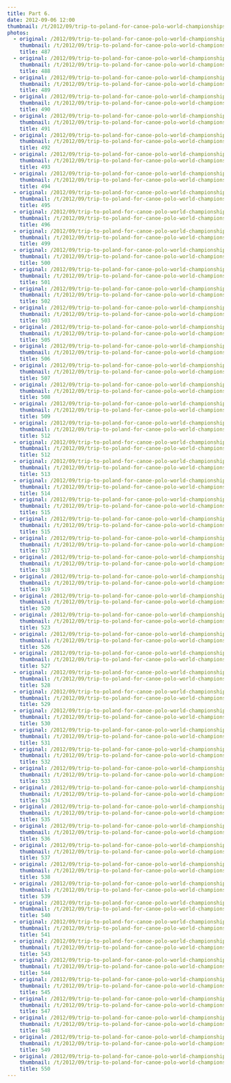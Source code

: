 ```yaml
---
title: Part 6.
date: 2012-09-06 12:00
thumbnail: /t/2012/09/trip-to-poland-for-canoe-polo-world-championships/world-championships/Random-photos-of-players-and-spectators/part-6/487.jpg
photos:
  - original: /2012/09/trip-to-poland-for-canoe-polo-world-championships/world-championships/Random-photos-of-players-and-spectators/part-6/487.jpg
    thumbnail: /t/2012/09/trip-to-poland-for-canoe-polo-world-championships/world-championships/Random-photos-of-players-and-spectators/part-6/487.jpg
    title: 487
  - original: /2012/09/trip-to-poland-for-canoe-polo-world-championships/world-championships/Random-photos-of-players-and-spectators/part-6/488.jpg
    thumbnail: /t/2012/09/trip-to-poland-for-canoe-polo-world-championships/world-championships/Random-photos-of-players-and-spectators/part-6/488.jpg
    title: 488
  - original: /2012/09/trip-to-poland-for-canoe-polo-world-championships/world-championships/Random-photos-of-players-and-spectators/part-6/489.jpg
    thumbnail: /t/2012/09/trip-to-poland-for-canoe-polo-world-championships/world-championships/Random-photos-of-players-and-spectators/part-6/489.jpg
    title: 489
  - original: /2012/09/trip-to-poland-for-canoe-polo-world-championships/world-championships/Random-photos-of-players-and-spectators/part-6/490.jpg
    thumbnail: /t/2012/09/trip-to-poland-for-canoe-polo-world-championships/world-championships/Random-photos-of-players-and-spectators/part-6/490.jpg
    title: 490
  - original: /2012/09/trip-to-poland-for-canoe-polo-world-championships/world-championships/Random-photos-of-players-and-spectators/part-6/491.jpg
    thumbnail: /t/2012/09/trip-to-poland-for-canoe-polo-world-championships/world-championships/Random-photos-of-players-and-spectators/part-6/491.jpg
    title: 491
  - original: /2012/09/trip-to-poland-for-canoe-polo-world-championships/world-championships/Random-photos-of-players-and-spectators/part-6/492.jpg
    thumbnail: /t/2012/09/trip-to-poland-for-canoe-polo-world-championships/world-championships/Random-photos-of-players-and-spectators/part-6/492.jpg
    title: 492
  - original: /2012/09/trip-to-poland-for-canoe-polo-world-championships/world-championships/Random-photos-of-players-and-spectators/part-6/493.jpg
    thumbnail: /t/2012/09/trip-to-poland-for-canoe-polo-world-championships/world-championships/Random-photos-of-players-and-spectators/part-6/493.jpg
    title: 493
  - original: /2012/09/trip-to-poland-for-canoe-polo-world-championships/world-championships/Random-photos-of-players-and-spectators/part-6/494.jpg
    thumbnail: /t/2012/09/trip-to-poland-for-canoe-polo-world-championships/world-championships/Random-photos-of-players-and-spectators/part-6/494.jpg
    title: 494
  - original: /2012/09/trip-to-poland-for-canoe-polo-world-championships/world-championships/Random-photos-of-players-and-spectators/part-6/495.jpg
    thumbnail: /t/2012/09/trip-to-poland-for-canoe-polo-world-championships/world-championships/Random-photos-of-players-and-spectators/part-6/495.jpg
    title: 495
  - original: /2012/09/trip-to-poland-for-canoe-polo-world-championships/world-championships/Random-photos-of-players-and-spectators/part-6/496.jpg
    thumbnail: /t/2012/09/trip-to-poland-for-canoe-polo-world-championships/world-championships/Random-photos-of-players-and-spectators/part-6/496.jpg
    title: 496
  - original: /2012/09/trip-to-poland-for-canoe-polo-world-championships/world-championships/Random-photos-of-players-and-spectators/part-6/499.jpg
    thumbnail: /t/2012/09/trip-to-poland-for-canoe-polo-world-championships/world-championships/Random-photos-of-players-and-spectators/part-6/499.jpg
    title: 499
  - original: /2012/09/trip-to-poland-for-canoe-polo-world-championships/world-championships/Random-photos-of-players-and-spectators/part-6/500.jpg
    thumbnail: /t/2012/09/trip-to-poland-for-canoe-polo-world-championships/world-championships/Random-photos-of-players-and-spectators/part-6/500.jpg
    title: 500
  - original: /2012/09/trip-to-poland-for-canoe-polo-world-championships/world-championships/Random-photos-of-players-and-spectators/part-6/501.jpg
    thumbnail: /t/2012/09/trip-to-poland-for-canoe-polo-world-championships/world-championships/Random-photos-of-players-and-spectators/part-6/501.jpg
    title: 501
  - original: /2012/09/trip-to-poland-for-canoe-polo-world-championships/world-championships/Random-photos-of-players-and-spectators/part-6/502.jpg
    thumbnail: /t/2012/09/trip-to-poland-for-canoe-polo-world-championships/world-championships/Random-photos-of-players-and-spectators/part-6/502.jpg
    title: 502
  - original: /2012/09/trip-to-poland-for-canoe-polo-world-championships/world-championships/Random-photos-of-players-and-spectators/part-6/503.jpg
    thumbnail: /t/2012/09/trip-to-poland-for-canoe-polo-world-championships/world-championships/Random-photos-of-players-and-spectators/part-6/503.jpg
    title: 503
  - original: /2012/09/trip-to-poland-for-canoe-polo-world-championships/world-championships/Random-photos-of-players-and-spectators/part-6/505.jpg
    thumbnail: /t/2012/09/trip-to-poland-for-canoe-polo-world-championships/world-championships/Random-photos-of-players-and-spectators/part-6/505.jpg
    title: 505
  - original: /2012/09/trip-to-poland-for-canoe-polo-world-championships/world-championships/Random-photos-of-players-and-spectators/part-6/506.jpg
    thumbnail: /t/2012/09/trip-to-poland-for-canoe-polo-world-championships/world-championships/Random-photos-of-players-and-spectators/part-6/506.jpg
    title: 506
  - original: /2012/09/trip-to-poland-for-canoe-polo-world-championships/world-championships/Random-photos-of-players-and-spectators/part-6/507.jpg
    thumbnail: /t/2012/09/trip-to-poland-for-canoe-polo-world-championships/world-championships/Random-photos-of-players-and-spectators/part-6/507.jpg
    title: 507
  - original: /2012/09/trip-to-poland-for-canoe-polo-world-championships/world-championships/Random-photos-of-players-and-spectators/part-6/508.jpg
    thumbnail: /t/2012/09/trip-to-poland-for-canoe-polo-world-championships/world-championships/Random-photos-of-players-and-spectators/part-6/508.jpg
    title: 508
  - original: /2012/09/trip-to-poland-for-canoe-polo-world-championships/world-championships/Random-photos-of-players-and-spectators/part-6/509.jpg
    thumbnail: /t/2012/09/trip-to-poland-for-canoe-polo-world-championships/world-championships/Random-photos-of-players-and-spectators/part-6/509.jpg
    title: 509
  - original: /2012/09/trip-to-poland-for-canoe-polo-world-championships/world-championships/Random-photos-of-players-and-spectators/part-6/512_1347541977.jpg
    thumbnail: /t/2012/09/trip-to-poland-for-canoe-polo-world-championships/world-championships/Random-photos-of-players-and-spectators/part-6/512_1347541977.jpg
    title: 512
  - original: /2012/09/trip-to-poland-for-canoe-polo-world-championships/world-championships/Random-photos-of-players-and-spectators/part-6/512.jpg
    thumbnail: /t/2012/09/trip-to-poland-for-canoe-polo-world-championships/world-championships/Random-photos-of-players-and-spectators/part-6/512.jpg
    title: 512
  - original: /2012/09/trip-to-poland-for-canoe-polo-world-championships/world-championships/Random-photos-of-players-and-spectators/part-6/513.jpg
    thumbnail: /t/2012/09/trip-to-poland-for-canoe-polo-world-championships/world-championships/Random-photos-of-players-and-spectators/part-6/513.jpg
    title: 513
  - original: /2012/09/trip-to-poland-for-canoe-polo-world-championships/world-championships/Random-photos-of-players-and-spectators/part-6/514.jpg
    thumbnail: /t/2012/09/trip-to-poland-for-canoe-polo-world-championships/world-championships/Random-photos-of-players-and-spectators/part-6/514.jpg
    title: 514
  - original: /2012/09/trip-to-poland-for-canoe-polo-world-championships/world-championships/Random-photos-of-players-and-spectators/part-6/515_1347541999.jpg
    thumbnail: /t/2012/09/trip-to-poland-for-canoe-polo-world-championships/world-championships/Random-photos-of-players-and-spectators/part-6/515_1347541999.jpg
    title: 515
  - original: /2012/09/trip-to-poland-for-canoe-polo-world-championships/world-championships/Random-photos-of-players-and-spectators/part-6/515.jpg
    thumbnail: /t/2012/09/trip-to-poland-for-canoe-polo-world-championships/world-championships/Random-photos-of-players-and-spectators/part-6/515.jpg
    title: 515
  - original: /2012/09/trip-to-poland-for-canoe-polo-world-championships/world-championships/Random-photos-of-players-and-spectators/part-6/517.jpg
    thumbnail: /t/2012/09/trip-to-poland-for-canoe-polo-world-championships/world-championships/Random-photos-of-players-and-spectators/part-6/517.jpg
    title: 517
  - original: /2012/09/trip-to-poland-for-canoe-polo-world-championships/world-championships/Random-photos-of-players-and-spectators/part-6/518.jpg
    thumbnail: /t/2012/09/trip-to-poland-for-canoe-polo-world-championships/world-championships/Random-photos-of-players-and-spectators/part-6/518.jpg
    title: 518
  - original: /2012/09/trip-to-poland-for-canoe-polo-world-championships/world-championships/Random-photos-of-players-and-spectators/part-6/519.jpg
    thumbnail: /t/2012/09/trip-to-poland-for-canoe-polo-world-championships/world-championships/Random-photos-of-players-and-spectators/part-6/519.jpg
    title: 519
  - original: /2012/09/trip-to-poland-for-canoe-polo-world-championships/world-championships/Random-photos-of-players-and-spectators/part-6/520.jpg
    thumbnail: /t/2012/09/trip-to-poland-for-canoe-polo-world-championships/world-championships/Random-photos-of-players-and-spectators/part-6/520.jpg
    title: 520
  - original: /2012/09/trip-to-poland-for-canoe-polo-world-championships/world-championships/Random-photos-of-players-and-spectators/part-6/523.jpg
    thumbnail: /t/2012/09/trip-to-poland-for-canoe-polo-world-championships/world-championships/Random-photos-of-players-and-spectators/part-6/523.jpg
    title: 523
  - original: /2012/09/trip-to-poland-for-canoe-polo-world-championships/world-championships/Random-photos-of-players-and-spectators/part-6/526.jpg
    thumbnail: /t/2012/09/trip-to-poland-for-canoe-polo-world-championships/world-championships/Random-photos-of-players-and-spectators/part-6/526.jpg
    title: 526
  - original: /2012/09/trip-to-poland-for-canoe-polo-world-championships/world-championships/Random-photos-of-players-and-spectators/part-6/527.jpg
    thumbnail: /t/2012/09/trip-to-poland-for-canoe-polo-world-championships/world-championships/Random-photos-of-players-and-spectators/part-6/527.jpg
    title: 527
  - original: /2012/09/trip-to-poland-for-canoe-polo-world-championships/world-championships/Random-photos-of-players-and-spectators/part-6/528.jpg
    thumbnail: /t/2012/09/trip-to-poland-for-canoe-polo-world-championships/world-championships/Random-photos-of-players-and-spectators/part-6/528.jpg
    title: 528
  - original: /2012/09/trip-to-poland-for-canoe-polo-world-championships/world-championships/Random-photos-of-players-and-spectators/part-6/529.jpg
    thumbnail: /t/2012/09/trip-to-poland-for-canoe-polo-world-championships/world-championships/Random-photos-of-players-and-spectators/part-6/529.jpg
    title: 529
  - original: /2012/09/trip-to-poland-for-canoe-polo-world-championships/world-championships/Random-photos-of-players-and-spectators/part-6/530.jpg
    thumbnail: /t/2012/09/trip-to-poland-for-canoe-polo-world-championships/world-championships/Random-photos-of-players-and-spectators/part-6/530.jpg
    title: 530
  - original: /2012/09/trip-to-poland-for-canoe-polo-world-championships/world-championships/Random-photos-of-players-and-spectators/part-6/531.jpg
    thumbnail: /t/2012/09/trip-to-poland-for-canoe-polo-world-championships/world-championships/Random-photos-of-players-and-spectators/part-6/531.jpg
    title: 531
  - original: /2012/09/trip-to-poland-for-canoe-polo-world-championships/world-championships/Random-photos-of-players-and-spectators/part-6/532.jpg
    thumbnail: /t/2012/09/trip-to-poland-for-canoe-polo-world-championships/world-championships/Random-photos-of-players-and-spectators/part-6/532.jpg
    title: 532
  - original: /2012/09/trip-to-poland-for-canoe-polo-world-championships/world-championships/Random-photos-of-players-and-spectators/part-6/533.jpg
    thumbnail: /t/2012/09/trip-to-poland-for-canoe-polo-world-championships/world-championships/Random-photos-of-players-and-spectators/part-6/533.jpg
    title: 533
  - original: /2012/09/trip-to-poland-for-canoe-polo-world-championships/world-championships/Random-photos-of-players-and-spectators/part-6/534.jpg
    thumbnail: /t/2012/09/trip-to-poland-for-canoe-polo-world-championships/world-championships/Random-photos-of-players-and-spectators/part-6/534.jpg
    title: 534
  - original: /2012/09/trip-to-poland-for-canoe-polo-world-championships/world-championships/Random-photos-of-players-and-spectators/part-6/535.jpg
    thumbnail: /t/2012/09/trip-to-poland-for-canoe-polo-world-championships/world-championships/Random-photos-of-players-and-spectators/part-6/535.jpg
    title: 535
  - original: /2012/09/trip-to-poland-for-canoe-polo-world-championships/world-championships/Random-photos-of-players-and-spectators/part-6/536.jpg
    thumbnail: /t/2012/09/trip-to-poland-for-canoe-polo-world-championships/world-championships/Random-photos-of-players-and-spectators/part-6/536.jpg
    title: 536
  - original: /2012/09/trip-to-poland-for-canoe-polo-world-championships/world-championships/Random-photos-of-players-and-spectators/part-6/537.jpg
    thumbnail: /t/2012/09/trip-to-poland-for-canoe-polo-world-championships/world-championships/Random-photos-of-players-and-spectators/part-6/537.jpg
    title: 537
  - original: /2012/09/trip-to-poland-for-canoe-polo-world-championships/world-championships/Random-photos-of-players-and-spectators/part-6/538.jpg
    thumbnail: /t/2012/09/trip-to-poland-for-canoe-polo-world-championships/world-championships/Random-photos-of-players-and-spectators/part-6/538.jpg
    title: 538
  - original: /2012/09/trip-to-poland-for-canoe-polo-world-championships/world-championships/Random-photos-of-players-and-spectators/part-6/539.jpg
    thumbnail: /t/2012/09/trip-to-poland-for-canoe-polo-world-championships/world-championships/Random-photos-of-players-and-spectators/part-6/539.jpg
    title: 539
  - original: /2012/09/trip-to-poland-for-canoe-polo-world-championships/world-championships/Random-photos-of-players-and-spectators/part-6/540.jpg
    thumbnail: /t/2012/09/trip-to-poland-for-canoe-polo-world-championships/world-championships/Random-photos-of-players-and-spectators/part-6/540.jpg
    title: 540
  - original: /2012/09/trip-to-poland-for-canoe-polo-world-championships/world-championships/Random-photos-of-players-and-spectators/part-6/541.jpg
    thumbnail: /t/2012/09/trip-to-poland-for-canoe-polo-world-championships/world-championships/Random-photos-of-players-and-spectators/part-6/541.jpg
    title: 541
  - original: /2012/09/trip-to-poland-for-canoe-polo-world-championships/world-championships/Random-photos-of-players-and-spectators/part-6/543.jpg
    thumbnail: /t/2012/09/trip-to-poland-for-canoe-polo-world-championships/world-championships/Random-photos-of-players-and-spectators/part-6/543.jpg
    title: 543
  - original: /2012/09/trip-to-poland-for-canoe-polo-world-championships/world-championships/Random-photos-of-players-and-spectators/part-6/544.jpg
    thumbnail: /t/2012/09/trip-to-poland-for-canoe-polo-world-championships/world-championships/Random-photos-of-players-and-spectators/part-6/544.jpg
    title: 544
  - original: /2012/09/trip-to-poland-for-canoe-polo-world-championships/world-championships/Random-photos-of-players-and-spectators/part-6/545.jpg
    thumbnail: /t/2012/09/trip-to-poland-for-canoe-polo-world-championships/world-championships/Random-photos-of-players-and-spectators/part-6/545.jpg
    title: 545
  - original: /2012/09/trip-to-poland-for-canoe-polo-world-championships/world-championships/Random-photos-of-players-and-spectators/part-6/547.jpg
    thumbnail: /t/2012/09/trip-to-poland-for-canoe-polo-world-championships/world-championships/Random-photos-of-players-and-spectators/part-6/547.jpg
    title: 547
  - original: /2012/09/trip-to-poland-for-canoe-polo-world-championships/world-championships/Random-photos-of-players-and-spectators/part-6/548.jpg
    thumbnail: /t/2012/09/trip-to-poland-for-canoe-polo-world-championships/world-championships/Random-photos-of-players-and-spectators/part-6/548.jpg
    title: 548
  - original: /2012/09/trip-to-poland-for-canoe-polo-world-championships/world-championships/Random-photos-of-players-and-spectators/part-6/549.jpg
    thumbnail: /t/2012/09/trip-to-poland-for-canoe-polo-world-championships/world-championships/Random-photos-of-players-and-spectators/part-6/549.jpg
    title: 549
  - original: /2012/09/trip-to-poland-for-canoe-polo-world-championships/world-championships/Random-photos-of-players-and-spectators/part-6/550.jpg
    thumbnail: /t/2012/09/trip-to-poland-for-canoe-polo-world-championships/world-championships/Random-photos-of-players-and-spectators/part-6/550.jpg
    title: 550
---
```

